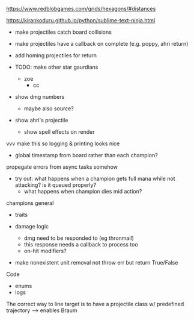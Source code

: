 https://www.redblobgames.com/grids/hexagons/#distances

https://kirankoduru.github.io/python/sublime-text-ninja.html


- make projectiles catch board collisions
- make projectiles have a callback on complete (e.g. poppy, ahri return)
- add homing projectiles for return

- TODO: make other star gaurdians
  - zoe
    - cc



- show dmg numbers
  - maybe also source?
- show ahri's projectile
  - show spell effects on render


vvv make this so logging & printing looks nice
- global timestamp from board rather than each champion?


propegate errors from async tasks somehow

- try out: what happens when a champion gets full mana while not attacking? is it queued properly?
  - what happens when champion dies mid action?




champions general
- traits
- damage logic
  - dmg need to be responded to (eg thronmail)
  - this response needs a callback to process too
  - on-hit modifiers?

- make nonexistent unit removal not throw err but return True/False


Code
- enums
- logs


The correct way to line target is to have a projectile class w/ predefined trajectory --> enables Braum